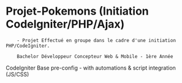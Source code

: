 # Projet-Pokemons (Initiation CodeIgniter/PHP/Ajax)

        - Projet Effectué en groupe dans le cadre d'une initiation PHP/CodeIgniter.
        
        Bachelor Développeur Concepteur Web & Mobile - 1ère Année

CodeIgniter Base pre-config - with automations & script integration (JS/CSS)
